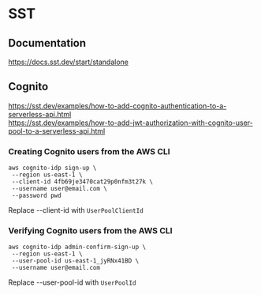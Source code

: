 # SST

## Documentation  
https://docs.sst.dev/start/standalone

## Cognito
https://sst.dev/examples/how-to-add-cognito-authentication-to-a-serverless-api.html  
https://sst.dev/examples/how-to-add-jwt-authorization-with-cognito-user-pool-to-a-serverless-api.html  

### Creating Cognito users from the AWS CLI
 ```
 aws cognito-idp sign-up \
  --region us-east-1 \
  --client-id 4fb69je3470cat29p0nfm3t27k \
  --username user@email.com \
  --password pwd
```
Replace --client-id with `UserPoolClientId`  

### Verifying Cognito users from the AWS CLI
 ```
aws cognito-idp admin-confirm-sign-up \
  --region us-east-1 \
  --user-pool-id us-east-1_jyRNx41BD \
  --username user@email.com
```
Replace --user-pool-id with `UserPoolId` 
